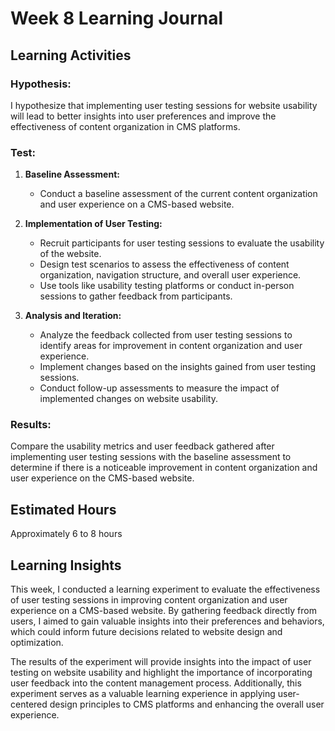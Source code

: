 # Week 8 Learning Journal

## Learning Activities

### Hypothesis:
I hypothesize that implementing user testing sessions for website usability will lead to better insights into user preferences and improve the effectiveness of content organization in CMS platforms.

### Test:
1. **Baseline Assessment:**
   - Conduct a baseline assessment of the current content organization and user experience on a CMS-based website.

2. **Implementation of User Testing:**
   - Recruit participants for user testing sessions to evaluate the usability of the website.
   - Design test scenarios to assess the effectiveness of content organization, navigation structure, and overall user experience.
   - Use tools like usability testing platforms or conduct in-person sessions to gather feedback from participants.

3. **Analysis and Iteration:**
   - Analyze the feedback collected from user testing sessions to identify areas for improvement in content organization and user experience.
   - Implement changes based on the insights gained from user testing sessions.
   - Conduct follow-up assessments to measure the impact of implemented changes on website usability.

### Results:
Compare the usability metrics and user feedback gathered after implementing user testing sessions with the baseline assessment to determine if there is a noticeable improvement in content organization and user experience on the CMS-based website.

## Estimated Hours
Approximately 6 to 8 hours

## Learning Insights
This week, I conducted a learning experiment to evaluate the effectiveness of user testing sessions in improving content organization and user experience on a CMS-based website. By gathering feedback directly from users, I aimed to gain valuable insights into their preferences and behaviors, which could inform future decisions related to website design and optimization.

The results of the experiment will provide insights into the impact of user testing on website usability and highlight the importance of incorporating user feedback into the content management process. Additionally, this experiment serves as a valuable learning experience in applying user-centered design principles to CMS platforms and enhancing the overall user experience.